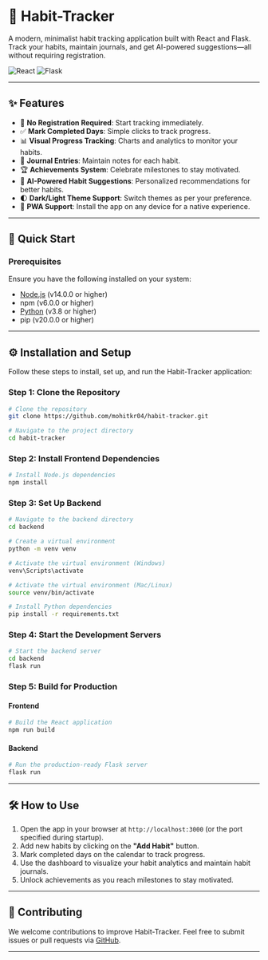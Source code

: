 # 📱 Habit-Tracker

A modern, minimalist habit tracking application built with React and Flask. Track your habits, maintain journals, and get AI-powered suggestions—all without requiring registration.

![React](https://img.shields.io/badge/React-18.2.0-61DAFB?logo=react) ![Flask](https://img.shields.io/badge/Flask-2.0.1-000000?logo=flask)

---

## ✨ Features

- 🔐 **No Registration Required**: Start tracking immediately.
- ✅ **Mark Completed Days**: Simple clicks to track progress.
- 📊 **Visual Progress Tracking**: Charts and analytics to monitor your habits.
- 📝 **Journal Entries**: Maintain notes for each habit.
- 🏆 **Achievements System**: Celebrate milestones to stay motivated.
- 🤖 **AI-Powered Habit Suggestions**: Personalized recommendations for better habits.
- 🌓 **Dark/Light Theme Support**: Switch themes as per your preference.
- 📱 **PWA Support**: Install the app on any device for a native experience.

---

## 🚀 Quick Start

### Prerequisites

Ensure you have the following installed on your system:

- [Node.js](https://nodejs.org/) (v14.0.0 or higher)
- npm (v6.0.0 or higher)
- [Python](https://www.python.org/) (v3.8 or higher)
- pip (v20.0.0 or higher)

---

## ⚙️ Installation and Setup

Follow these steps to install, set up, and run the Habit-Tracker application:

### Step 1: Clone the Repository

```bash
# Clone the repository
git clone https://github.com/mohitkr04/habit-tracker.git

# Navigate to the project directory
cd habit-tracker
```

### Step 2: Install Frontend Dependencies

```bash
# Install Node.js dependencies
npm install
```

### Step 3: Set Up Backend

```bash
# Navigate to the backend directory
cd backend

# Create a virtual environment
python -m venv venv

# Activate the virtual environment (Windows)
venv\Scripts\activate

# Activate the virtual environment (Mac/Linux)
source venv/bin/activate

# Install Python dependencies
pip install -r requirements.txt
```

### Step 4: Start the Development Servers

```bash
# Start the backend server
cd backend
flask run
```

### Step 5: Build for Production

#### Frontend
```bash
# Build the React application
npm run build
```

#### Backend
```bash
# Run the production-ready Flask server
flask run
```

---

## 🛠️ How to Use

1. Open the app in your browser at `http://localhost:3000` (or the port specified during startup).
2. Add new habits by clicking on the **"Add Habit"** button.
3. Mark completed days on the calendar to track progress.
4. Use the dashboard to visualize your habit analytics and maintain habit journals.
5. Unlock achievements as you reach milestones to stay motivated.

---

## 🤝 Contributing

We welcome contributions to improve Habit-Tracker. Feel free to submit issues or pull requests via [GitHub](https://github.com/mohitkr04/habit-tracker).

---
